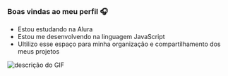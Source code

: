 ### Boas vindas ao meu perfil 🎧

- Estou estudando na Alura
- Estou me desenvolvendo na linguagem JavaScript
- Ultilizo esse espaço para minha organização e compartilhamento dos meus projetos

![descrição do GIF](https://media1.tenor.com/m/J5jHQpL-e4wAAAAd/lelouch-anime.gif)

